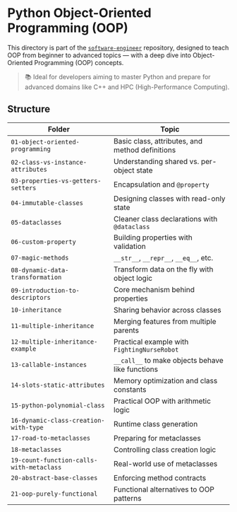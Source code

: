 # Python Object-Oriented Programming (OOP)

This directory is part of the [`software-engineer`](https://github.com/mrshaw01/software-engineer) repository, designed to teach OOP from beginner to advanced topics — with a deep dive into Object-Oriented Programming (OOP) concepts.

> 📚 Ideal for developers aiming to master Python and prepare for advanced domains like C++ and HPC (High-Performance Computing).

## Structure

| Folder                                   | Topic                                            |
| ---------------------------------------- | ------------------------------------------------ |
| `01-object-oriented-programming`         | Basic class, attributes, and method definitions  |
| `02-class-vs-instance-attributes`        | Understanding shared vs. per-object state        |
| `03-properties-vs-getters-setters`       | Encapsulation and `@property`                    |
| `04-immutable-classes`                   | Designing classes with read-only state           |
| `05-dataclasses`                         | Cleaner class declarations with `@dataclass`     |
| `06-custom-property`                     | Building properties with validation              |
| `07-magic-methods`                       | `__str__`, `__repr__`, `__eq__`, etc.            |
| `08-dynamic-data-transformation`         | Transform data on the fly with object logic      |
| `09-introduction-to-descriptors`         | Core mechanism behind properties                 |
| `10-inheritance`                         | Sharing behavior across classes                  |
| `11-multiple-inheritance`                | Merging features from multiple parents           |
| `12-multiple-inheritance-example`        | Practical example with `FightingNurseRobot`      |
| `13-callable-instances`                  | `__call__` to make objects behave like functions |
| `14-slots-static-attributes`             | Memory optimization and class constants          |
| `15-python-polynomial-class`             | Practical OOP with arithmetic logic              |
| `16-dynamic-class-creation-with-type`    | Runtime class generation                         |
| `17-road-to-metaclasses`                 | Preparing for metaclasses                        |
| `18-metaclasses`                         | Controlling class creation logic                 |
| `19-count-function-calls-with-metaclass` | Real-world use of metaclasses                    |
| `20-abstract-base-classes`               | Enforcing method contracts                       |
| `21-oop-purely-functional`               | Functional alternatives to OOP patterns          |
